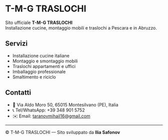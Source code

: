 # T-M-G TRASLOCHI

Sito ufficiale **T-M-G TRASLOCHI**  
Installazione cucine, montaggio mobili e traslochi a Pescara e in Abruzzo.  

## Servizi
- Installazione cucine italiane  
- Montaggio e smontaggio mobili  
- Traslochi appartamenti e uffici  
- Imballaggio professionale  
- Smaltimento e riciclo  

## Contatti
- 📍 Via Aldo Moro 50, 65015 Montesilvano (PE), Italia  
- 📞 Tel/WhatsApp: +39 348 901 5752  
- ✉️ Email: taranovmihail16@gmail.com  

---

© T-M-G TRASLOCHI — Sito sviluppato da **Ilia Safonov**